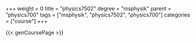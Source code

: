 +++
weight = 0
title = "physics7502"
degree = "msphysik"
parent = "physics700"
tags = ["msphysik", "physics7502", "physics700"]
categories = ["course"]
+++

{{< genCoursePage >}}
